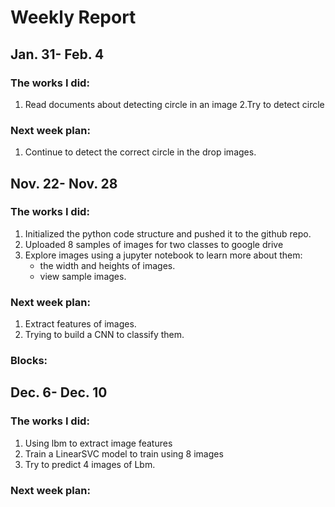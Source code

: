 Weekly Report
==============================

Jan. 31- Feb. 4
------------------------
### The works I did:
1. Read documents about detecting circle in an image 
2.Try to detect circle
### Next week plan:
1. Continue to detect the correct circle in the drop images.


Nov. 22- Nov. 28
------------------------
### The works I did:
1. Initialized the python code structure and pushed it to the github repo.
2. Uploaded 8 samples of images for two classes to google drive
3. Explore images using a jupyter notebook to learn more about them: 
   * the width and heights of images.
   * view sample images.
### Next week plan:
1. Extract features of images.
2. Trying to build a CNN to classify them.
### Blocks:


Dec. 6- Dec. 10
------------------------
### The works I did:
1. Using lbm to extract image features
2. Train a LinearSVC model to train using 8 images
3. Try to predict 4 images of Lbm.
### Next week plan:
